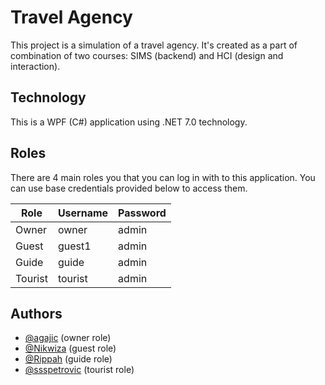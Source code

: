 # Travel Agency

This project is a simulation of a travel agency. It's created as a part of combination of two courses: SIMS (backend) and HCI (design and interaction).


## Technology

This is a WPF (C#) application using .NET 7.0 technology.

## Roles

There are 4 main roles you that you can log in with to this application. You can use base  credentials provided below to access them.

| Role   | Username | Password |
|--------|----------|----------|
| Owner  | owner    | admin    |
| Guest  | guest1   | admin    |
| Guide  | guide    | admin    |
| Tourist| tourist  | admin    |




## Authors

- [@agajic](https://www.github.com/agajic) (owner role)
- [@Nikwiza](https://www.github.com/Nikwiza) (guest role)
- [@Rippah](https://www.github.com/Rippah) (guide role)
- [@ssspetrovic](https://www.github.com/ssspetrovic) (tourist role)
